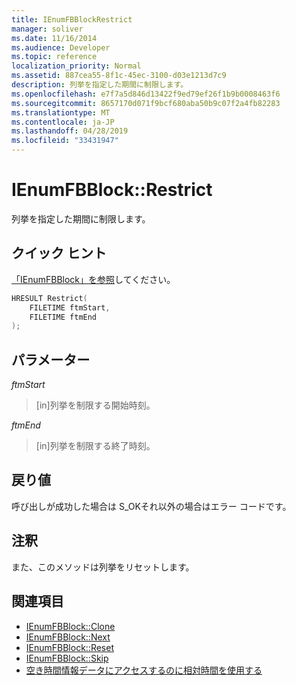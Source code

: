 ```yaml
---
title: IEnumFBBlockRestrict
manager: soliver
ms.date: 11/16/2014
ms.audience: Developer
ms.topic: reference
localization_priority: Normal
ms.assetid: 887cea55-8f1c-45ec-3100-d03e1213d7c9
description: 列挙を指定した期間に制限します。
ms.openlocfilehash: e7f7a5d846d13422f9ed79ef26f1b9b0008463f6
ms.sourcegitcommit: 8657170d071f9bcf680aba50b9c07f2a4fb82283
ms.translationtype: MT
ms.contentlocale: ja-JP
ms.lasthandoff: 04/28/2019
ms.locfileid: "33431947"
---
```

# <a name="ienumfbblockrestrict"></a>IEnumFBBlock::Restrict

列挙を指定した期間に制限します。
  
## <a name="quick-info"></a>クイック ヒント

[「IEnumFBBlock」を参照](ienumfbblock.md)してください。
  
```cpp
HRESULT Restrict(  
    FILETIME ftmStart, 
    FILETIME ftmEnd 
);

```

## <a name="parameters"></a>パラメーター

_ftmStart_
  
>  [in]列挙を制限する開始時刻。 
    
_ftmEnd_
  
> [in]列挙を制限する終了時刻。
    
## <a name="return-values"></a>戻り値

呼び出しが成功した場合は S_OKそれ以外の場合はエラー コードです。
  
## <a name="remarks"></a>注釈

また、このメソッドは列挙をリセットします。
  
## <a name="see-also"></a>関連項目

- [IEnumFBBlock::Clone](ienumfbblock-clone.md)  
- [IEnumFBBlock::Next](ienumfbblock-next.md)  
- [IEnumFBBlock::Reset](ienumfbblock-reset.md)  
- [IEnumFBBlock::Skip](ienumfbblock-skip.md)  
- [空き時間情報データにアクセスするのに相対時間を使用する](how-to-use-relative-time-to-access-free-busy-data.md)

